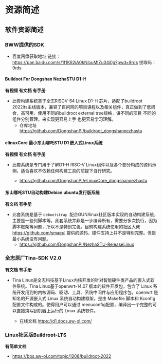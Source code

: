 # 资源简述
## 软件资源简述
### BWW提供的SDK
* 百度网盘获取地址 链接：https://pan.baidu.com/s/1f1K82iA0kNibuMlZu34i0g?pwd=9rds  提取码：9rds 

#### Buildoot For Dongshan NezhaSTU D1-H

**有视频 有文档 有手册**

- 此套构建系统基于全志RISCV-64 Linux D1-H 芯片，适配了buildroot 2022lts主线版本，兼容了百问网的项目课程以及相关组件，真正做到了低耦合，高可用，使用不同的buildroot external tree规格，讲不同的项目 不同的组件分别管理，来实现更容易上手 也更容易学习理解。
  * 仓库地址  https://github.com/DongshanPI/buildroot_dongshannezhastu
  
    

#### elinuxCore 最小东山哪吒STU D1 嵌入式Linux系统

**有视频 有文档 有手册**

* 此套系统是专门用于了解D1-H RISC-V Linux组件以及各个部分构成的源码示例，适合喜欢不依赖任何构建工具的前提下自行研究。

  * https://github.com/DongshanPI/eLinuxCore_dongshannezhastu

    

#### 东山哪吒STU自动构建Debian ubuntu发行版系统

**有文档 有手册**

* 此套系统是基于 `debootstrap `配合GUN/linux社区版本实现的自动构建系统，主要是一些列脚本等。此套系统并非是一步编译所有，需要分多次执行，因为脚本框架等问题，所以不是特别完善。目前构建系统使用的社区大佬 https://github.com/smaeul 提供的源码，硬件支持上并不是特别完整。但是最小系统没有问题。
  * https://github.com/DongshanPI/NezhaSTU-ReleaseLinux



###  全志原厂Tina-SDK V2.0

**有文档 有手册**

* Tina Linux是全志科技基于Linux内核开发的针对智能硬件类产品的嵌入式软件系统。Tina Linux基于openwrt-14.07 版本的软件开发包，包含了 Linux 系统开发用到的内核源码、驱动、工具、系统中间件与应用程序包。openwrt 是知名的开源嵌入式 Linux 系统自动构建框架，是由 Makefile 脚本和 Kconfig 配置文件构成的。使得用户可以通过 menuconfig配置，编译出一个完整的可以直接烧写到机器上运行的 Linux 系统软件。

  * 在线文档 https://d1.docs.aw-ol.com/

    

### Linux社区版Buildroot-LTS

**有简单文档**

* https://bbs.aw-ol.com/topic/1208/buildroot-2022
